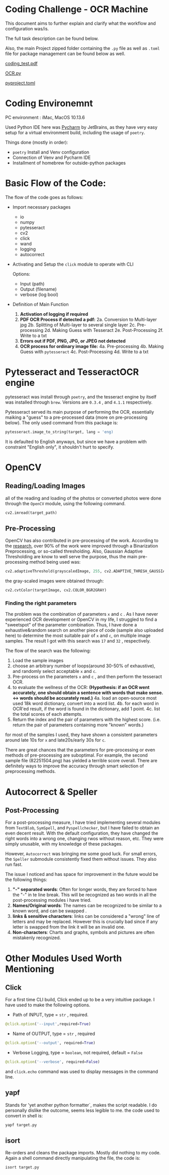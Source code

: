 # Coding Challenge - OCR Machine

This document aims to further explain and clarify what the workflow and configuration was/is.

The full task description can be found below.

Also, the main Project zipped folder containing the `.py` file as well as `.toml` file for package management can be found below as well.

[coding_test.pdf](coding_test.pdf)

[OCR.py](OCR.py)

[pyproject.toml](ocrchallenge/pyproject.toml)

# Coding Environemnt

PC environment : iMac, MacOS 10.13.6 

Used Python IDE here was [Pycharm](https://www.jetbrains.com/pycharm/) by JetBrains, as they have very easy setup for a virtual environment build, including the usage of `poetry`.

Things done (mostly in order):

- `poetry` Install and Venv configuration
- Connection of Venv and Pycharm IDE
- Installment of homebrew for outside-python packages

# Basic Flow of the Code:

The flow of the code goes as follows:

- Import necessary packages
    - io
    - numpy
    - pytesseract
    - cv2
    - click
    - wand
    - logging
    - autocorrect
- Activating and Setup the `click` module to operate with CLI

    Options:

    - Input (path)
    - Output (filename)
    - verbose (log bool)
- Definition of Main Function
    1. **Activation of logging if required**
    2. **PDF OCR Process if detected a pdf:**
    2a. Conversion to Multi-layer jpg
    2b. Splitting of Multi-layer to several single layer
    2c. Pre-processing
    2d.  Making Guess with Tesseract
    2e. Post-Processing 
    2f. Write to a txt
    3. **Errors out if PDF, PNG, JPG, or JPEG not detected**
    4. **OCR process for ordinary image file:**
    4a. Pre-processing
    4b. Making Guess with `pytesseract`
    4c. Post-Processing
    4d. Write to a txt

# Pytesseract and TesseractOCR engine

pytesseract was install through `poetry`, and the tesseract engine by itself was installed through `brew`.  Versions are `0.3.4` , and `4.1.1` respectively.

Pytesseract served its main purpose of performing the OCR, essentially maiking a "guess" to a pre-processed data (more on pre-processing below).  The only used command from this package is:

```python
pytesseract.image_to_string(target, lang = 'eng)
```

It is defaulted to English anyways, but since we have a problem with constraint "English only", it shouldn't hurt to specify.

# OpenCV

## Reading/Loading Images

all of the reading and loading of the photos or converted photos were done through the `OpenCV` module, using the following command.

```python
cv2.imread(target_path)
```

## Pre-Processing

OpenCV has also contributed in pre-processing of the work. According to the [research](https://www.researchgate.net/publication/319288194_Selecting_Automatically_Pre-Processing_Methods_to_Improve_OCR_Performances), over 90% of the work were improved through a Binarization Preprocessing, or so-called thresholding. Also, Gaussian Adaptive Thresholding are know to well serve the purpose, thus the main pre-processing method being used was:

```python
cv2.adaptiveThreshold(grayscaledImage, 255, cv2.ADAPTIVE_THRESH_GAUSSIAN_C, cv2.THRESH_BINARY,x, c)
```

 

the gray-scaled images were obtained through:

```python
cv2.cvtColor(targetImage, cv2.COLOR_BGR2GRAY)
```

### Finding the right parameters

The problem was the combination of parameters `x` and `c` . As I have never experienced OCR development or OpenCV in my life, I struggled to find a "sweetspot" of the parameter combination. Thus, I have done a exhaustive&random search on another piece of code (sample also uploaded here) to determine the most suitable pair of `x` and `c`, on multiple image samples. The result I got with this search was `17` and `32` , respectively.

The flow of the search was the following:

1. Load the sample images
2. choose an arbitrary number of loops(around 30-50% of exhaustive), and randomly select acceptable `x` and `c`.
3. Pre-process on the parameters `x` and `c` , and then perform the tesseract OCR.
4. to evaluate the wellness of the OCR: 
**(Hypothesis: if an OCR went accurately, one should obtain a sentence with words that make sense. ↔  words should be accurately read.)**
4a. load an open-source most used 18k word dictionary, convert into a word list.
4b. for each word in OCR'ed result, if the word is found in the dictionary, add 1 point.
4c. list the total scores of each attempts.
5. Return the index and the pair of parameters with the highest score. (i.e. return the pair of parameters containing more "known" words.)

for most of the samples I used, they have shown a consistent parameters around late 10s for `x` and late20s/early 30s for `c`.

There are great chances that the parameters for pre-processing or even methods of pre-processing are suboptimal. For example, the second sample file (82251504.png) has yielded a terrible score overall. There are definitely ways to improve the accuracy through smart selection of preprocessing methods.

# Autocorrect & Speller

## Post-Processing

For a post-processing measure, I have tried implementing several modules from `TextBlob`, `SymSpell`, and `Pyspellchecker`, but I have failed to obtain an even decent result. With the default configuration, they have changed the right words into a wrong one, changing rwos without reason, etc. They were simply unusable, with my knowledge of these packages.

However, `Autocorrect` was bringing me some good luck. For small errors, the `Speller` submodule consistently fixed them without issues. They also run fast. 

The issue I noticed and has space for improvement in the future would be the following  things:

1. **"-" separated words**: Often for longer words, they are forced to have the "-" in te line break. This will be recognized as two words in all the post-processing modules i have tried.
2. **Names/Original words**: The names can be recognized to be similar to a known word, and can be swapped .
3. **links & sensitive characters**: links can be considered a "wrong" line of letters and may be replaced. However this is crucially bad since if any letter is swapped from the link it will be an invalid one.
4. **Non-characters**: Charts and graphs, symbols and pictures are often mistakenly recognized.

# Other Modules Used Worth Mentioning

## Click

For a first time CLI build, Click ended up to be a very intuitive package. I have used to make the following options.

- Path of INPUT, type = `str` , required.

```python
@click.option('--input',required=True)
```

- Name of OUTPUT, type = `str` , required

```python
@click.option('--output', required=True)
```

- Verbose Logging, type = `boolean`, not required, default = `False`

```python
@click.option('--verbose', required=False)
```

and `click.echo` command was used to display messages in the command line.

## yapf

Stands for 'yet another python formatter`, makes the script readable. I do personally dislike the outcome, seems less legible to me. the code used to convert in shell is:

```bash
yapf target.py
```

## isort

Re-orders and cleans the package imports. Mostly did nothing to my code. Again a shell command directly manipulating the file, the code is:

```bash
isort target.py
```

